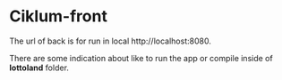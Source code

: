 # Ciklum-front

The url of back is for run in local http://localhost:8080.

There are some indication about like to run the app or compile inside of **lottoland** folder.
